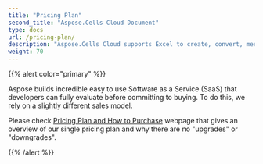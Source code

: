 ```yaml
---
title: "Pricing Plan"
second_title: "Aspose.Cells Cloud Document"
type: docs
url: /pricing-plan/
description: "Aspose.Cells Cloud supports Excel to create, convert, merge, split, protected, inner object operation, and so on."
weight: 70
---
```


{{% alert color="primary" %}} 

Aspose builds incredible easy to use Software as a Service (SaaS) that developers can fully evaluate before committing to buying. To do this, we rely on a slightly different sales model.

Please check [Pricing Plan and How to Purchase](https://purchase.aspose.cloud/buy) webpage that gives an overview of our single pricing plan and why there are no "upgrades" or "downgrades".

{{% /alert %}}
